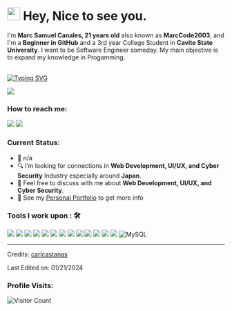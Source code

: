 <h1><img src="https://emojis.slackmojis.com/emojis/images/1531849430/4246/blob-sunglasses.gif?1531849430" width="30"/> Hey, Nice to see you.</h1>

I'm **Marc Samuel Canales, 21 years old** also known as **MarcCode2003**, and I'm a **Beginner in GitHub** and a 3rd year College Student in **Cavite State University**. I want to be Software Engineer someday. My main objective is to expand my knowledge in Progamming.<br><br>

[![Typing SVG](https://readme-typing-svg.herokuapp.com?color=%2349F707&lines=I'm+Marc+Samuel+Canales,+21+yo.;Front-end+Web+Developer;Back-end+Web+Developer;UI/UX+Designer+Beginner;Cyber+Security+Beginner)](https://git.io/typing-svg)

[![](https://img.shields.io/badge/Gmail-marcsamuelcanales.26@gmail.com-red)](mailto:marcsamuelcanales.26@gmail.com)
### How to reach me: 
<a href="mailto: marcsamuelcanales.26@gmail.com">
<img src="https://img.shields.io/badge/-marcsamuelcanales.26gmail.com-7B83EB?&style=for-the-badge&logo=Microsoft-outlook&logoColor=white" ></a>  <a  href="https://www.instagram.com/maaku0223/">   <img src="https://img.shields.io/badge/@maaku0223-%23E4405F.svg?&style=for-the-badge&logo=instagram&logoColor=white"></a>  

### Current Status:

- 💼 n/a
- 🔍 I’m looking for connections in <strong>Web Development, UI/UX, and Cyber Security</strong> Industry especially around <strong>Japan</strong>.
- 💬 Feel free to discuss with me about <strong>Web Development, UI/UX, and Cyber Security</strong>.
- 👀 See my [Personal Portfolio](https://MarcCode2003.github.io/portfolio/) to get more info

### Tools I work upon : 🛠

<img src="https://img.shields.io/badge/html5-%23E34F26.svg?style=for-the-badge&logo=html5&logoColor=white">   <img src="https://img.shields.io/badge/css3%20-%2314354C.svg?&style=for-the-badge&logo=css3&logoColor=white">   <img src="https://img.shields.io/badge/javascript%20-%23323330.svg?&style=for-the-badge&logo=javascript&logoColor=%23F7DF1E"> <img src="https://img.shields.io/badge/PHP%20-%23777BB4.svg?&style=for-the-badge&logo=php&logoColor=white">   <img src="https://img.shields.io/badge/react-%2320232a.svg?style=for-the-badge&logo=react&logoColor=%2361DAFB"> <img src="https://img.shields.io/badge/Angular%20-%23DD0031.svg?&style=for-the-badge&logo=angular&logoColor=white"> <img src="https://img.shields.io/badge/node.js%20-%23008CC1.svg?&style=for-the-badge&logo=node.js&logoColor=white"> <img src="https://img.shields.io/badge/git%20-%23F05032.svg?&style=for-the-badge&logo=git&logoColor=white"/> <img src="http://img.shields.io/badge/-VS%20Code-000000?style=for-the-badge&logo=Visual-studio-code&logoColor=blue"> <img src="https://img.shields.io/badge/bootstrap-%23563D7C.svg?style=for-the-badge&logo=bootstrap&logoColor=white"> <img src="https://img.shields.io/badge/Canva-%2300C4CC.svg?style=for-the-badge&logo=Canva&logoColor=white"> <img src="https://img.shields.io/badge/figma-%23F24E1E.svg?style=for-the-badge&logo=figma&logoColor=white"> <img src="https://img.shields.io/badge/Eclipse-FE7A16.svg?style=for-the-badge&logo=Eclipse&logoColor=white"> ![MySQL](https://img.shields.io/badge/MySQL-%2300f.svg?style=for-the-badge&logo=mysql&logoColor=white)


-----
Credits: [carlcastanas](https://github.com/carlcastanas)

Last Edited on: 01/21/2024

### Profile Visits:

![Visitor Count](https://profile-counter.glitch.me/{MarcCode2003}/count.svg)
